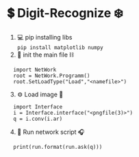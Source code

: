 # 💲 Digit-Recognize ❄️  
1. 💻 pip installing libs  
  ``` pip install matplotlib numpy  ```
2. 🎁 init the main file ⛓️  
  ```
    import NetWork  
    root = NetWork.Programm()  
    root.SetLoadType("Load","<namefile>")
```
3. ⚙️ Load image 🍾  
  ```
    import Interface  
    i = Interface.interface("<pngfile(3)>")  
    q = i.conv(i.ar)
```
4. 🍩 Run network script 🎧  
  ```
    print(run.format(run.ask(q)))
```      
